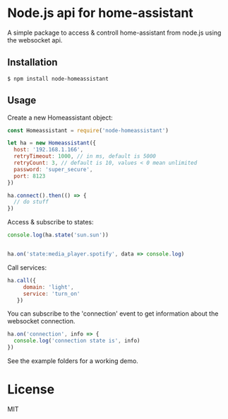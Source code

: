 # Node.js api for home-assistant

A simple package to access & controll home-assistant from node.js using the websocket api.

## Installation

```
$ npm install node-homeassistant
```

## Usage

Create a new Homeassistant object:

```javascript
const Homeassistant = require('node-homeassistant')

let ha = new Homeassistant({
  host: '192.168.1.166',
  retryTimeout: 1000, // in ms, default is 5000
  retryCount: 3, // default is 10, values < 0 mean unlimited
  password: 'super_secure',
  port: 8123
})

ha.connect().then(() => {
  // do stuff
})
```

Access & subscribe to states:

```javascript
console.log(ha.state('sun.sun'))


ha.on('state:media_player.spotify', data => console.log)
```

Call services:

```javascript
ha.call({
     domain: 'light',
     service: 'turn_on'
   })
```

You can subscribe to the 'connection' event to get information about the websocket connection.

```javascript
ha.on('connection', info => {
  console.log('connection state is', info)
})
```

See the example folders for a working demo.

# License

MIT
